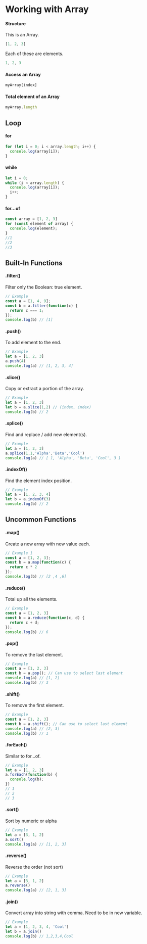 # Working with Array
#### Structure
This is an Array.
```javascript
[1, 2, 3]
```
Each of these are elements.
```javascript
1, 2, 3
```

#### Access an Array
```javascript
myArray[index]
```
#### Total element of an Array
```javascript
myArray.length
```

## Loop
#### for
```javascript
for (let i = 0; i < array.length; i++) {
  console.log(array[i]);
}
```

#### while
```javascript
let i = 0;
while (i < array.length) {
  console.log(array[i]);
  i++;
}
```

#### for...of
```javascript
const array = [1, 2, 3]
for (const element of array) {
  console.log(element);
}
//1
//2
//3
```

## Built-In Functions
#### .filter()
Filter only the Boolean: true element.
```javascript
// Example 
const a = [1, 4, 9];
const b = a.filter(function(c) {
  return c === 1;
});
console.log(b) // [1]
```

#### .push()
To add element to the end.
```javascript
// Example 
let a = [1, 2, 3]
a.push(4)
console.log(a) // [1, 2, 3, 4]
```

#### .slice()
Copy or extract a portion of the array.
```javascript
// Example 
let a = [1, 2, 3]
let b = a.slice(1,2) // (index, index)
console.log(b) // 2
```

#### .splice()
Find and replace / add new element(s).
```javascript
// Example 
let a = [1, 2, 3]
a.splice(1,1,'Alpha','Beta','Cool')
console.log(a) // [ 1, 'Alpha', 'Beta', 'Cool', 3 ]
```

#### .indexOf()
Find the element index position.
```javascript
// Example 
let a = [1, 2, 3, 4]
let b = a.indexOf(3)
console.log(b) // 2
```

## Uncommon Functions
#### .map()
Create a new array with new value each.
```javascript
// Example 1 
const a = [1, 2, 3];
const b = a.map(function(c) {
  return c * 2
});
console.log(b) // [2 ,4 ,6]
```

#### .reduce()
Total up all the elements.
```javascript
// Example 
const a = [1, 2, 3]
const b = a.reduce(function(c, d) {
  return c + d;
});
console.log(b) // 6
```

#### .pop()
To remove the last element.
```javascript
// Example 
const a = [1, 2, 3]
const b = a.pop(); // Can use to select last element
console.log(a) // [1, 2]
console.log(b) // 3
```

#### .shift()
To remove the first element.
```javascript
// Example 
const a = [1, 2, 3]
const b = a.shift(); // Can use to select last element
console.log(a) // [2, 3]
console.log(b) // 1
```

#### .forEach()
Similar to for...of.
```javascript
// Example 
let a = [1, 2, 3]
a.forEach(function(b) {
  console.log(b);
})
// 1
// 2
// 3
```

#### .sort()
Sort by numeric or alpha
```javascript
// Example 
let a = [3, 1, 2]
a.sort()
console.log(a) // [1, 2, 3]
```

#### .reverse()
Reverse the order (not sort)
```javascript
// Example 
let a = [3, 1, 2]
a.reverse()
console.log(a) // [2, 1, 3]
```

#### .join()
Convert array into string with comma. Need to be in new variable.
```javascript
// Example 
let a = [1, 2, 3, 4, 'Cool']
let b = a.join()
console.log(b) // 1,2,3,4,Cool
```